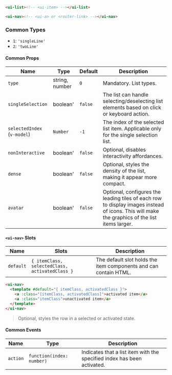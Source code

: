 ```html
<ui-list><!-- <ui-item> --></ui-list>

<ui-nav><!-- <ui-a> or <router-link> --></ui-nav>
```

### Common Types

- `1`: `'singleLine'`
- `2`: `'twoLine'`

#### Common Props

| Name                        | Type           | Default | Description                                                                                                                                  |
| --------------------------- | -------------- | ------- | -------------------------------------------------------------------------------------------------------------------------------------------- |
| `type`                      | string, number | `0`     | Mandatory. List types.                                                                                                                       |
| `singleSelection`           | boolean'       | `false` | The list can handle selecting/deselecting list elements based on click or keyboard action.                                                   |
| `selectedIndex` (`v-model`) | `Number`       | `-1`    | The index of the selected list item. Applicable only for the single selection list.                                                          |
| `nonInteractive`            | boolean'       | `false` | Optional, disables interactivity affordances.                                                                                                |
| `dense`                     | boolean'       | `false` | Optional, styles the density of the list, making it appear more compact.                                                                     |
| `avatar`                    | boolean'       | `false` | Optional, configures the leading tiles of each row to display images instead of icons. This will make the graphics of the list items larger. |

#### `<ui-nav>` Slots

| Name      | Slots                                          | Description                                                      |
| --------- | ---------------------------------------------- | ---------------------------------------------------------------- |
| `default` | `{ itemClass, selectedClass, activatedClass }` | The default slot holds the item components and can contain HTML. |

```html
<ui-nav>
  <template #default="{ itemClass, activatedClass }">
    <a :class="[itemClass, activatedClass]">activated item</a>
    <a :class="itemClass">unactivated item</a>
  </template>
</ui-nav>
```

> Optional, styles the row in a selected or activated state.

#### Common Events

| Name     | Type                      | Description                                                             |
| -------- | ------------------------- | ----------------------------------------------------------------------- |
| `action` | `function(index: number)` | Indicates that a list item with the specified index has been activated. |
